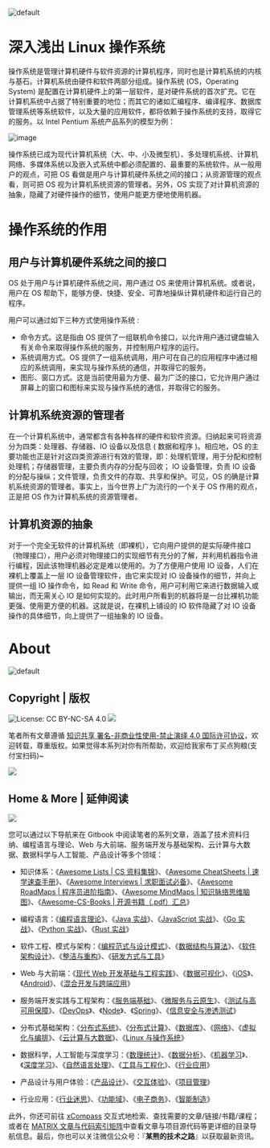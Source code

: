![default](https://user-images.githubusercontent.com/5803001/45228854-de88b400-b2f6-11e8-9ab0-d393ed19f21f.png)

# 深入浅出 Linux 操作系统

操作系统是管理计算机硬件与软件资源的计算机程序，同时也是计算机系统的内核与基石。计算机系统由硬件和软件两部分组成。操作系统 (OS，Operating System) 是配置在计算机硬件上的第一层软件，是对硬件系统的首次扩充。它在计算机系统中占据了特别重要的地位；而其它的诸如汇编程序、编译程序、数据库管理系统等系统软件，以及大量的应用软件，都将依赖于操作系统的支持，取得它的服务。以 Intel Pentium 系统产品系列的模型为例：

![image](https://user-images.githubusercontent.com/5803001/52262868-a8646480-2968-11e9-963e-c91128a6fe2c.png)

操作系统已成为现代计算机系统（大、中、小及微型机）、多处理机系统、计算机网络、多媒体系统以及嵌入式系统中都必须配置的、最重要的系统软件。从一般用户的观点，可把 OS 看做是用户与计算机硬件系统之间的接口；从资源管理的观点看，则可把 OS 视为计算机系统资源的管理者。另外，OS 实现了对计算机资源的抽象，隐藏了对硬件操作的细节，使用户能更方便地使用机器。

# 操作系统的作用

## 用户与计算机硬件系统之间的接口

OS 处于用户与计算机硬件系统之间，用户通过 OS 来使用计算机系统。或者说，用户在 OS 帮助下，能够方便、快捷、安全、可靠地操纵计算机硬件和运行自己的程序。

用户可以通过如下三种方式使用操作系统 :

- 命令方式。这是指由 OS 提供了一组联机命令接口，以允许用户通过键盘输入有关命令来取得操作系统的服务，并控制用户程序的运行。
- 系统调用方式。OS 提供了一组系统调用，用户可在自己的应用程序中通过相应的系统调用，来实现与操作系统的通信，并取得它的服务。
- 图形、窗口方式。这是当前使用最为方便、最为广泛的接口，它允许用户通过屏幕上的窗口和图标来实现与操作系统的通信，并取得它的服务。

## 计算机系统资源的管理者

在一个计算机系统中，通常都含有各种各样的硬件和软件资源。归纳起来可将资源分为四类：处理器、存储器、IO 设备以及信息 ( 数据和程序 )。相应地，OS 的主要功能也正是针对这四类资源进行有效的管理，即：处理机管理，用于分配和控制处理机；存储器管理，主要负责内存的分配与回收； IO 设备管理，负责 IO 设备的分配与操纵；文件管理，负责文件的存取、共享和保护。可见，OS 的确是计算机系统资源的管理者。事实上，当今世界上广为流行的一个关于 OS 作用的观点，正是把 OS 作为计算机系统的资源管理者。

## 计算机资源的抽象

对于一个完全无软件的计算机系统（即裸机），它向用户提供的是实际硬件接口（物理接口），用户必须对物理接口的实现细节有充分的了解，并利用机器指令进行编程，因此该物理机器必定是难以使用的。为了方便用户使用 IO 设备，人们在裸机上覆盖上一层 IO 设备管理软件，由它来实现对 IO 设备操作的细节，并向上提供一组 IO 操作命令，如 Read 和 Write 命令，用户可利用它来进行数据输入或输出，而无需关心 IO 是如何实现的。此时用户所看到的机器将是一台比裸机功能更强、使用更方便的机器。这就是说，在裸机上铺设的 IO 软件隐藏了对 IO 设备操作的具体细节，向上提供了一组抽象的 IO 设备。

# About

![default](https://i.postimg.cc/y1QXgJ6f/image.png)

## Copyright | 版权

![License: CC BY-NC-SA 4.0](https://img.shields.io/badge/License-CC%20BY--NC--SA%204.0-lightgrey.svg) ![](https://parg.co/bDm)

笔者所有文章遵循 [知识共享 署名-非商业性使用-禁止演绎 4.0 国际许可协议](https://creativecommons.org/licenses/by-nc-nd/4.0/deed.zh)，欢迎转载，尊重版权。如果觉得本系列对你有所帮助，欢迎给我家布丁买点狗粮(支付宝扫码)~

![](https://i.postimg.cc/y1QXgJ6f/image.png?raw=true)

## Home & More | 延伸阅读

![](https://i.postimg.cc/CMDmg2SQ/image.png)

您可以通过以下导航来在 Gitbook 中阅读笔者的系列文章，涵盖了技术资料归纳、编程语言与理论、Web 与大前端、服务端开发与基础架构、云计算与大数据、数据科学与人工智能、产品设计等多个领域：

- 知识体系：《[Awesome Lists | CS 资料集锦](https://ngte-al.gitbook.io/i/)》、《[Awesome CheatSheets | 速学速查手册](https://ngte-ac.gitbook.io/i/)》、《[Awesome Interviews | 求职面试必备](https://github.com/wx-chevalier/Awesome-Interviews)》、《[Awesome RoadMaps | 程序员进阶指南](https://github.com/wx-chevalier/Awesome-RoadMaps)》、《[Awesome MindMaps | 知识脉络思维脑图](https://github.com/wx-chevalier/Awesome-MindMaps)》、《[Awesome-CS-Books | 开源书籍（.pdf）汇总](https://github.com/wx-chevalier/Awesome-CS-Books)》

- 编程语言：《[编程语言理论](https://ngte-pl.gitbook.io/i/)》、《[Java 实战](https://ngte-pl.gitbook.io/i/java/java)》、《[JavaScript 实战](https://ngte-pl.gitbook.io/i/javascript/javascript)》、《[Go 实战](https://ngte-pl.gitbook.io/i/go/go)》、《[Python 实战](https://ngte-pl.gitbook.io/i/python/python)》、《[Rust 实战](https://ngte-pl.gitbook.io/i/rust/rust)》

- 软件工程、模式与架构：《[编程范式与设计模式](https://ngte-se.gitbook.io/i/)》、《[数据结构与算法](https://ngte-se.gitbook.io/i/)》、《[软件架构设计](https://ngte-se.gitbook.io/i/)》、《[整洁与重构](https://ngte-se.gitbook.io/i/)》、《[研发方式与工具](https://ngte-se.gitbook.io/i/)》

* Web 与大前端：《[现代 Web 开发基础与工程实践](https://ngte-web.gitbook.io/i/)》、《[数据可视化](https://ngte-fe.gitbook.io/i/)》、《[iOS](https://ngte-fe.gitbook.io/i/)》、《[Android](https://ngte-fe.gitbook.io/i/)》、《[混合开发与跨端应用](https://ngte-fe.gitbook.io/i/)》

* 服务端开发实践与工程架构：《[服务端基础](https://ngte-be.gitbook.io/i/)》、《[微服务与云原生](https://ngte-be.gitbook.io/i/)》、《[测试与高可用保障](https://ngte-be.gitbook.io/i/)》、《[DevOps](https://ngte-be.gitbook.io/i/)》、《[Node](https://ngte-be.gitbook.io/i/)》、《[Spring](https://github.com/wx-chevalier/Spring-Series)》、《[信息安全与渗透测试](https://ngte-be.gitbook.io/i/)》

* 分布式基础架构：《[分布式系统](https://ngte-infras.gitbook.io/i/)》、《[分布式计算](https://ngte-infras.gitbook.io/i/)》、《[数据库](https://github.com/wx-chevalier/Database-Series)》、《[网络](https://ngte-infras.gitbook.io/i/)》、《[虚拟化与编排](https://ngte-infras.gitbook.io/i/)》、《[云计算与大数据](https://ngte-infras.gitbook.io/i/)》、《[Linux 与操作系统](https://github.com/wx-chevalier/Linux-Series)》

* 数据科学，人工智能与深度学习：《[数理统计](https://ngte-aidl.gitbook.io/i/)》、《[数据分析](https://ngte-aidl.gitbook.io/i/)》、《[机器学习](https://ngte-aidl.gitbook.io/i/)》、《[深度学习](https://ngte-aidl.gitbook.io/i/)》、《[自然语言处理](https://ngte-aidl.gitbook.io/i/)》、《[工具与工程化](https://ngte-aidl.gitbook.io/i/)》、《[行业应用](https://ngte-aidl.gitbook.io/i/)》

* 产品设计与用户体验：《[产品设计](https://ngte-pd.gitbook.io/i/)》、《[交互体验](https://ngte-pd.gitbook.io/i/)》、《[项目管理](https://ngte-pd.gitbook.io/i/)》

* 行业应用：《[行业迷思](https://github.com/wx-chevalier/Business-Series)》、《[功能域](https://github.com/wx-chevalier/Business-Series)》、《[电子商务](https://github.com/wx-chevalier/Business-Series)》、《[智能制造](https://github.com/wx-chevalier/Business-Series)》

此外，你还可前往 [xCompass](https://wx-chevalier.github.io/home/#/search) 交互式地检索、查找需要的文章/链接/书籍/课程；或者在 [MATRIX 文章与代码索引矩阵](https://github.com/wx-chevalier/Developer-Zero-To-Mastery)中查看文章与项目源代码等更详细的目录导航信息。最后，你也可以关注微信公众号：『**某熊的技术之路**』以获取最新资讯。
